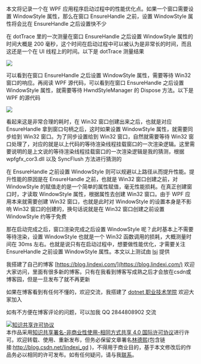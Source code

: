 
本文将记录一个在 WPF 应用程序启动过程中的性能优化点。如果一个窗口需要设置 WindowStyle 属性，那么在窗口 EnsureHandle 之前，设置 WindowStyle 属性将会比在 EnsureHandle 之后设置快不少

<!--more-->


<!-- 发布 -->
<!-- 博客 -->

在 dotTrace 里的一次测量在窗口 EnsureHandle 之后设置 WindowStyle 属性的时间大概是 200 毫秒，这个时间在启动过程中可以被认为是非常长的时间，而且这还是一个在 UI 线程上的时间。以下是 dotTrace 测量结果

<!-- ![](image/WPF 启动性能优化 在 EnsureHandle 之前设置 WindowStyle 提升性能/WPF 启动性能优化 在 EnsureHandle 之前设置 WindowStyle 提升性能0.png) -->

![](http://image.acmx.xyz/lindexi%2F20238181613353535.jpg)

可以看到在窗口 EnsureHandle 之后设置 WindowStyle 属性，需要等待 Win32 窗口的响应。再阅读 WPF 源代码，可以看到在窗口 EnsureHandle 之后设置 WindowStyle 属性，就需要等待 HwndStyleManager 的 Dispose 方法。以下是 WPF 的源代码

<!-- ![](image/WPF 启动性能优化 在 EnsureHandle 之前设置 WindowStyle 提升性能/WPF 启动性能优化 在 EnsureHandle 之前设置 WindowStyle 提升性能1.png) -->

![](http://image.acmx.xyz/lindexi%2F2023818161476079.jpg)

看起来这是非常合理的耗时，在 Win32 窗口创建出来之后，也就是对应 EnsureHandle 拿到窗口句柄之后，这时如果设置 WindowStyle 属性，就需要同步给到 Win32 窗口。为了同步设置给到 Win32 窗口，自然就需要等待 Win32 窗口处理了，对应的就是以上代码的等待渲染线程挂载窗口的一次渲染逻辑。这里需要说明的是上文说的等待渲染线程挂载窗口的一次渲染逻辑是我的猜测，根据 wpfgfx_cor3.dll 以及 SyncFlush 方法进行猜测的

在 EnsureHandle 之前设置 WindowStyle 则可以规避以上路径从而提升性能。提升性能的原因是在 EnsureHandle 之前，也就是 Win32 窗口创建之前，对 WindowStyle 的赋值走的是一个简单的属性赋值，毫无性能损耗。在真正创建窗口时，才读取 WindowStyle 属性，根据属性去创建 Win32 窗口。由于 WPF 应用本来就需要创建 Win32 窗口，也就是此时对 WindowStyle 的设置本身是不影响 Win32 窗口的创建的，换句话说就是在 Win32 窗口创建之前设置 WindowStyle 约等于免费

那在启动完成之后，窗口渲染完成之后设置 WindowStyle 呢？此时基本上不需要等待渲染，设置 WindowStyle 也就是一个 Win32 函数调用的损耗，大概测量时间在 30ms 左右。也就是说只有在启动过程中，想要做性能优化，才需要关注 EnsureHandle 之前设置 WindowStyle 属性。本文以上测试由 [lsj](https://blog.sdlsj.net/ ) 提供


我搭建了自己的博客 [https://blog.lindexi.com/](https://blog.lindexi.com/) 欢迎大家访问，里面有很多新的博客。只有在我看到博客写成熟之后才会放在csdn或博客园，但是一旦发布了就不再更新

如果在博客看到有任何不懂的，欢迎交流，我搭建了 [dotnet 职业技术学院](https://t.me/dotnet_campus) 欢迎大家加入

如有不方便在博客评论的问题，可以加我 QQ 2844808902 交流

<a rel="license" href="http://creativecommons.org/licenses/by-nc-sa/4.0/"><img alt="知识共享许可协议" style="border-width:0" src="https://licensebuttons.net/l/by-nc-sa/4.0/88x31.png" /></a><br />本作品采用<a rel="license" href="http://creativecommons.org/licenses/by-nc-sa/4.0/">知识共享署名-非商业性使用-相同方式共享 4.0 国际许可协议</a>进行许可。欢迎转载、使用、重新发布，但务必保留文章署名[林德熙](http://blog.csdn.net/lindexi_gd)(包含链接:http://blog.csdn.net/lindexi_gd )，不得用于商业目的，基于本文修改后的作品务必以相同的许可发布。如有任何疑问，请与我[联系](mailto:lindexi_gd@163.com)。
